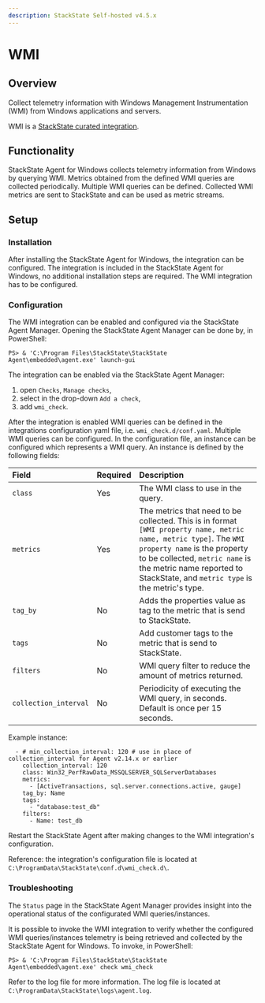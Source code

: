 ```yaml
---
description: StackState Self-hosted v4.5.x
---
```


# WMI

## Overview

Collect telemetry information with Windows Management Instrumentation \(WMI\) from Windows applications and servers.

WMI is a [StackState curated integration](/stackpacks/integrations/about_integrations.md#stackstate-curated-integrations).

## Functionality

StackState Agent for Windows collects telemetry information from Windows by querying WMI. Metrics obtained from the defined WMI queries are collected periodically. Multiple WMI queries can be defined. Collected WMI metrics are sent to StackState and can be used as metric streams.

## Setup

### Installation

After installing the StackState Agent for Windows, the integration can be configured. The integration is included in the StackState Agent for Windows, no additional installation steps are required. The WMI integration has to be configured.

### Configuration

The WMI integration can be enabled and configured via the StackState Agent Manager. Opening the StackState Agent Manager can be done by, in PowerShell:

```text
PS> & 'C:\Program Files\StackState\StackState Agent\embedded\agent.exe' launch-gui
```

The integration can be enabled via the StackState Agent Manager:

1. open `Checks`, `Manage checks`, 
2. select in the drop-down `Add a check`,
3. add `wmi_check`.

After the integration is enabled WMI queries can be defined in the integrations configuration yaml file, i.e. `wmi_check.d/conf.yaml`. Multiple WMI queries can be configured. In the configuration file, an instance can be configured which represents a WMI query. An instance is defined by the following fields:

| Field | Required | Description |
| :--- | :--- | :--- |
| `class` | Yes | The WMI class to use in the query. |
| `metrics` | Yes | The metrics that need to be collected. This is in format `[WMI property name, metric name, metric type]`. The `WMI property name` is the property to be collected, `metric name` is the metric name reported to StackState, and `metric type` is the metric's type. |
| `tag_by` | No | Adds the properties value as tag to the metric that is send to StackState. |
| `tags` | No | Add customer tags to the metric that is send to StackState. |
| `filters` | No | WMI query filter to reduce the amount of metrics returned. |
| `collection_interval` | No | Periodicity of executing the WMI query, in seconds. Default is once per 15 seconds. |

Example instance:

```text
  - # min_collection_interval: 120 # use in place of collection_interval for Agent v2.14.x or earlier 
    collection_interval: 120
    class: Win32_PerfRawData_MSSQLSERVER_SQLServerDatabases
    metrics:
      - [ActiveTransactions, sql.server.connections.active, gauge]
    tag_by: Name
    tags: 
      - "database:test_db"
    filters:
      - Name: test_db
```

Restart the StackState Agent after making changes to the WMI integration's configuration.

Reference: the integration's configuration file is located at `C:\ProgramData\StackState\conf.d\wmi_check.d\`.

### Troubleshooting

The `Status` page in the StackState Agent Manager provides insight into the operational status of the configurated WMI queries/instances.

It is possible to invoke the WMI integration to verify whether the configured WMI queries/instances telemetry is being retrieved and collected by the StackState Agent for Windows. To invoke, in PowerShell:

```text
PS> & 'C:\Program Files\StackState\StackState Agent\embedded\agent.exe' check wmi_check
```

Refer to the log file for more information. The log file is located at `C:\ProgramData\StackState\logs\agent.log`.

